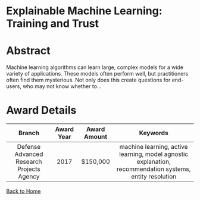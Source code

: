
Explainable Machine Learning: Training and Trust
================================================

# Abstract


Machine learning algorithms can learn large, complex models for a wide variety of applications. These models often perform well, but practitioners often find them mysterious.  Not only does this create questions for end-users, who may not know whether to...  

# Award Details

|Branch|Award Year|Award Amount|Keywords|
| :---: | :---: | :---: | :---: |
|Defense Advanced Research Projects Agency|2017|$150,000|machine learning, active learning, model agnostic explanation, recommendation systems, entity resolution|
  
  


[Back to Home](https://github.com/chrischow/dod_sbir_awards/Reports/CC/#1196)